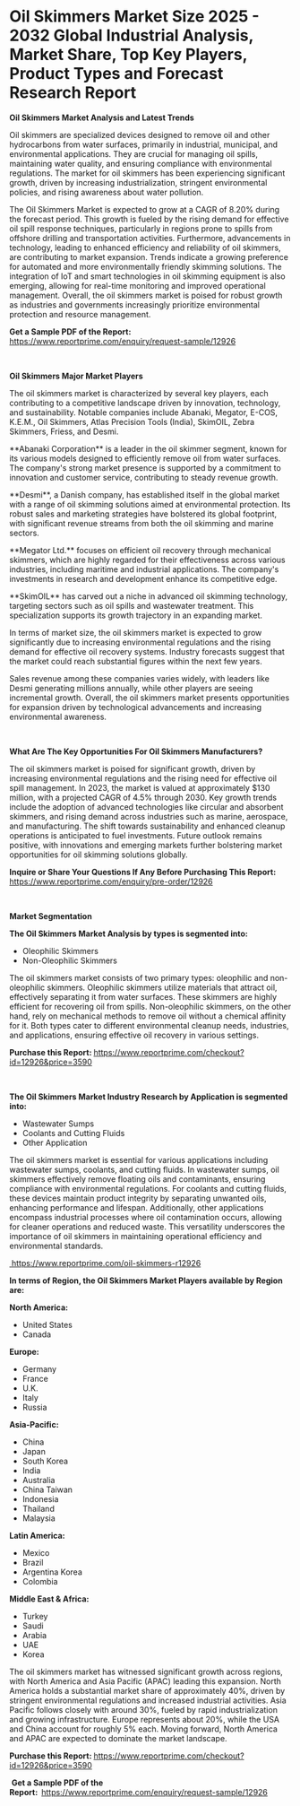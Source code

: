 <p><h1>Oil Skimmers Market Size 2025 - 2032 Global Industrial Analysis, Market Share, Top Key Players, Product Types and Forecast Research Report</h1></p><p><strong>Oil Skimmers Market Analysis and Latest Trends</strong></p>
<p><p>Oil skimmers are specialized devices designed to remove oil and other hydrocarbons from water surfaces, primarily in industrial, municipal, and environmental applications. They are crucial for managing oil spills, maintaining water quality, and ensuring compliance with environmental regulations. The market for oil skimmers has been experiencing significant growth, driven by increasing industrialization, stringent environmental policies, and rising awareness about water pollution.</p><p>The Oil Skimmers Market is expected to grow at a CAGR of 8.20% during the forecast period. This growth is fueled by the rising demand for effective oil spill response techniques, particularly in regions prone to spills from offshore drilling and transportation activities. Furthermore, advancements in technology, leading to enhanced efficiency and reliability of oil skimmers, are contributing to market expansion. Trends indicate a growing preference for automated and more environmentally friendly skimming solutions. The integration of IoT and smart technologies in oil skimming equipment is also emerging, allowing for real-time monitoring and improved operational management. Overall, the oil skimmers market is poised for robust growth as industries and governments increasingly prioritize environmental protection and resource management.</p></p>
<p><strong>Get a Sample PDF of the Report:&nbsp;</strong> <a href="https://www.reportprime.com/enquiry/request-sample/12926?utm_campaign=4438&utm_medium=2&utm_source=Github&utm_content=ia&utm_term=17052025&utm_id=oil-skimmers">https://www.reportprime.com/enquiry/request-sample/12926</a></p>
<p>&nbsp;</p>
<p><strong>Oil Skimmers Major Market Players</strong></p>
<p><p>The oil skimmers market is characterized by several key players, each contributing to a competitive landscape driven by innovation, technology, and sustainability. Notable companies include Abanaki, Megator, E-COS, K.E.M., Oil Skimmers, Atlas Precision Tools (India), SkimOIL, Zebra Skimmers, Friess, and Desmi.</p><p>**Abanaki Corporation** is a leader in the oil skimmer segment, known for its various models designed to efficiently remove oil from water surfaces. The company's strong market presence is supported by a commitment to innovation and customer service, contributing to steady revenue growth.</p><p>**Desmi**, a Danish company, has established itself in the global market with a range of oil skimming solutions aimed at environmental protection. Its robust sales and marketing strategies have bolstered its global footprint, with significant revenue streams from both the oil skimming and marine sectors.</p><p>**Megator Ltd.** focuses on efficient oil recovery through mechanical skimmers, which are highly regarded for their effectiveness across various industries, including maritime and industrial applications. The company's investments in research and development enhance its competitive edge.</p><p>**SkimOIL** has carved out a niche in advanced oil skimming technology, targeting sectors such as oil spills and wastewater treatment. This specialization supports its growth trajectory in an expanding market.</p><p>In terms of market size, the oil skimmers market is expected to grow significantly due to increasing environmental regulations and the rising demand for effective oil recovery systems. Industry forecasts suggest that the market could reach substantial figures within the next few years.</p><p>Sales revenue among these companies varies widely, with leaders like Desmi generating millions annually, while other players are seeing incremental growth. Overall, the oil skimmers market presents opportunities for expansion driven by technological advancements and increasing environmental awareness.</p></p>
<p>&nbsp;</p>
<p><strong>What Are The Key Opportunities For Oil Skimmers Manufacturers?</strong></p>
<p><p>The oil skimmers market is poised for significant growth, driven by increasing environmental regulations and the rising need for effective oil spill management. In 2023, the market is valued at approximately $130 million, with a projected CAGR of 4.5% through 2030. Key growth trends include the adoption of advanced technologies like circular and absorbent skimmers, and rising demand across industries such as marine, aerospace, and manufacturing. The shift towards sustainability and enhanced cleanup operations is anticipated to fuel investments. Future outlook remains positive, with innovations and emerging markets further bolstering market opportunities for oil skimming solutions globally.</p></p>
<p><strong>Inquire or Share Your Questions If Any Before Purchasing This Report:</strong> <a href="https://www.reportprime.com/enquiry/pre-order/12926?utm_campaign=4438&utm_medium=2&utm_source=Github&utm_content=ia&utm_term=17052025&utm_id=oil-skimmers">https://www.reportprime.com/enquiry/pre-order/12926</a></p>
<p>&nbsp;</p>
<p><strong>Market Segmentation</strong></p>
<p><strong>The Oil Skimmers Market Analysis by types is segmented into:</strong></p>
<p><ul><li>Oleophilic Skimmers</li><li>Non-Oleophilic Skimmers</li></ul></p>
<p><p>The oil skimmers market consists of two primary types: oleophilic and non-oleophilic skimmers. Oleophilic skimmers utilize materials that attract oil, effectively separating it from water surfaces. These skimmers are highly efficient for recovering oil from spills. Non-oleophilic skimmers, on the other hand, rely on mechanical methods to remove oil without a chemical affinity for it. Both types cater to different environmental cleanup needs, industries, and applications, ensuring effective oil recovery in various settings.</p></p>
<p><strong>Purchase this Report:&nbsp;</strong><a href="https://www.reportprime.com/checkout?id=12926&price=3590&utm_campaign=4438&utm_medium=2&utm_source=Github&utm_content=ia&utm_term=17052025&utm_id=oil-skimmers">https://www.reportprime.com/checkout?id=12926&price=3590</a></p>
<p>&nbsp;</p>
<p><strong>The Oil Skimmers Market Industry Research by Application is segmented into:</strong></p>
<p><ul><li>Wastewater Sumps</li><li>Coolants and Cutting Fluids</li><li>Other Application</li></ul></p>
<p><p>The oil skimmers market is essential for various applications including wastewater sumps, coolants, and cutting fluids. In wastewater sumps, oil skimmers effectively remove floating oils and contaminants, ensuring compliance with environmental regulations. For coolants and cutting fluids, these devices maintain product integrity by separating unwanted oils, enhancing performance and lifespan. Additionally, other applications encompass industrial processes where oil contamination occurs, allowing for cleaner operations and reduced waste. This versatility underscores the importance of oil skimmers in maintaining operational efficiency and environmental standards.</p></p>
<p><a href="https://www.reportprime.com/oil-skimmers-r12926?utm_campaign=4438&utm_medium=2&utm_source=Github&utm_content=ia&utm_term=17052025&utm_id=oil-skimmers">&nbsp;https://www.reportprime.com/oil-skimmers-r12926</a></p>
<p><strong>In terms of Region, the Oil Skimmers Market Players available by Region are:</strong></p>
<p>
    <p> <strong> North America: </strong>
        <ul>
            <li>United States</li>
            <li>Canada</li>
        </ul>
        </p> 
    <p> <strong> Europe: </strong>
        <ul>
            <li>Germany</li>
            <li>France</li>
            <li>U.K.</li>
            <li>Italy</li>
            <li>Russia</li>
        </ul>
        </p> 
    <p> <strong> Asia-Pacific: </strong>
        <ul>
            <li>China</li>
            <li>Japan</li>
            <li>South Korea</li>
            <li>India</li>
            <li>Australia</li>
            <li>China Taiwan</li>
            <li>Indonesia</li>
            <li>Thailand</li>
            <li>Malaysia</li>
        </ul>
        </p> 
    <p> <strong> Latin America: </strong>
        <ul>
            <li>Mexico</li>
            <li>Brazil</li>
            <li>Argentina Korea</li>
            <li>Colombia</li>
        </ul>
        </p> 
    <p> <strong> Middle East & Africa: </strong>
        <ul>
            <li>Turkey</li>
            <li>Saudi</li>
            <li>Arabia</li>
            <li>UAE</li>
            <li>Korea</li>
        </ul>
    </p>
    </p>
<p><p>The oil skimmers market has witnessed significant growth across regions, with North America and Asia Pacific (APAC) leading this expansion. North America holds a substantial market share of approximately 40%, driven by stringent environmental regulations and increased industrial activities. Asia Pacific follows closely with around 30%, fueled by rapid industrialization and growing infrastructure. Europe represents about 20%, while the USA and China account for roughly 5% each. Moving forward, North America and APAC are expected to dominate the market landscape.</p></p>
<p><strong>Purchase this Report: </strong><a href="https://www.reportprime.com/checkout?id=12926&price=3590&utm_campaign=4438&utm_medium=2&utm_source=Github&utm_content=ia&utm_term=17052025&utm_id=oil-skimmers">https://www.reportprime.com/checkout?id=12926&price=3590</a></p>
<p>&nbsp;<strong>Get a Sample PDF of the Report:&nbsp;&nbsp;</strong><a href="https://www.reportprime.com/enquiry/request-sample/12926?utm_campaign=4438&utm_medium=2&utm_source=Github&utm_content=ia&utm_term=17052025&utm_id=oil-skimmers">https://www.reportprime.com/enquiry/request-sample/12926</a></p>
<p><strong></strong></p>
<p><p></p><p></p><p></p></p>